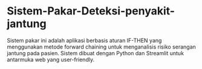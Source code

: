 # Sistem-Pakar-Deteksi-penyakit-jantung
Sistem pakar ini adalah aplikasi berbasis aturan IF-THEN yang menggunakan metode forward chaining untuk menganalisis risiko serangan jantung pada pasien. Sistem dibuat dengan Python dan Streamlit untuk antarmuka web yang user-friendly.
